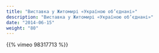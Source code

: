 ```yaml
---
title: "Виставка у Житомирі «Україною об’єднані»"
description: "Виставка у Житомирі «Україною об’єднані»"
date: "2014-06-15"
weight: "80"
---
```


{{% vimeo 98317713 %}}
